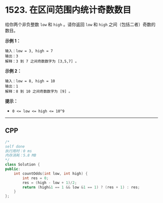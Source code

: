 # 1523. 在区间范围内统计奇数数目

给你两个非负整数 `low` 和 `high` 。请你返回 `low` 和 `high` 之间（包括二者）奇数的数目。

 

**示例 1：**

```
输入：low = 3, high = 7
输出：3
解释：3 到 7 之间奇数数字为 [3,5,7] 。
```

**示例 2：**

```
输入：low = 8, high = 10
输出：1
解释：8 到 10 之间奇数数字为 [9] 。
```

 

**提示：**

- `0 <= low <= high <= 10^9`

***

## CPP

```cpp
/*
self done
执行用时：0 ms
内存消耗：5.8 MB
*/
class Solution {
public:
    int countOdds(int low, int high) {
        int res = 0;
        res = (high - low + 1)/2;
        return (high&1 == 1 && low &1 == 1) ? (res + 1) : res;
    }
};
```


